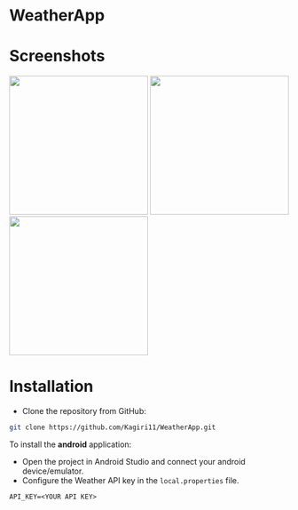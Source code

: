 ﻿# WeatherApp

# Screenshots
<img src="https://github.com/user-attachments/assets/58398e8f-8e4c-4805-b5e5-9a2543ec0887" width="250"/>
<img src="https://github.com/user-attachments/assets/1ebf21c7-1841-4bc8-9f3e-9bea2718914c" width="250"/>
<img src="https://github.com/user-attachments/assets/8df972c9-da83-4680-973f-b6264f5f283b" width="250"/>


# Installation
- Clone the repository from GitHub:
```bash
git clone https://github.com/Kagiri11/WeatherApp.git
```

To install the __android__ application:
- Open the project in Android Studio and connect your android device/emulator.
- Configure the Weather API key in the `local.properties` file.
```properties
API_KEY=<YOUR API KEY>
```
